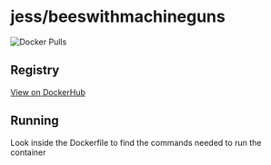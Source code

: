 # jess/beeswithmachineguns

![Docker Pulls](https://img.shields.io/docker/pulls/jess/beeswithmachineguns)



## Registry

[View on DockerHub](https://hub.docker.com/r/jess/beeswithmachineguns)

## Running

Look inside the Dockerfile to find the commands needed to run the container
